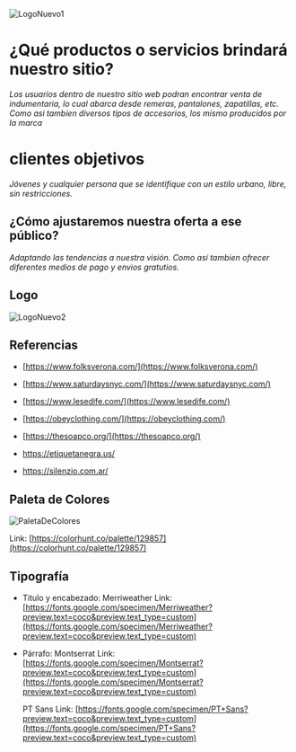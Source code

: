 ![LogoNuevo1](https://user-images.githubusercontent.com/62365372/79080795-5f3b3d80-7cee-11ea-9316-efe68fd54491.png)

# ¿Qué productos o servicios brindará nuestro sitio?

  
*Los usuarios dentro de nuestro sitio web podran encontrar venta de indumentaria, lo cual abarca desde remeras, pantalones, zapatillas, etc. Como asi tambien diversos tipos de accesorios, los mismo producidos por la marca*

  

# **clientes objetivos**

  

*Jóvenes y cualquier persona que se identifique con un estilo urbano, libre, sin restricciones.*

  

## ¿Cómo ajustaremos nuestra oferta a ese público?

  

*Adaptando las tendencias a nuestra visión. Como así tambien ofrecer diferentes medios de pago y envios gratutios.*

  

## Logo

 

![LogoNuevo2](https://user-images.githubusercontent.com/62365372/79080815-86920a80-7cee-11ea-8397-b7a1153e1587.png)
  
## Referencias

  

*  [https://www.folksverona.com/](https://www.folksverona.com/)

*  [https://www.saturdaysnyc.com/](https://www.saturdaysnyc.com/)

*  [https://www.lesedife.com/](https://www.lesedife.com/)

*  [https://obeyclothing.com/](https://obeyclothing.com/)

*  [https://thesoapco.org/](https://thesoapco.org/)

*  https://etiquetanegra.us/

*  https://silenzio.com.ar/

  

## Paleta de Colores

![PaletaDeColores](https://user-images.githubusercontent.com/62365372/79080989-b5f54700-7cef-11ea-9956-1b482335c36c.png)

Link: [https://colorhunt.co/palette/129857](https://colorhunt.co/palette/129857)
  

## Tipografía

  * Titulo y encabezado:
  Merriweather
    Link: [https://fonts.google.com/specimen/Merriweather?preview.text=coco&preview.text_type=custom](https://fonts.google.com/specimen/Merriweather?preview.text=coco&preview.text_type=custom)

  * Párrafo:
    Montserrat
    Link: [https://fonts.google.com/specimen/Montserrat?preview.text=coco&preview.text_type=custom](https://fonts.google.com/specimen/Montserrat?preview.text=coco&preview.text_type=custom)


    PT Sans
	Link: [https://fonts.google.com/specimen/PT+Sans?preview.text=coco&preview.text_type=custom](https://fonts.google.com/specimen/PT+Sans?preview.text=coco&preview.text_type=custom)